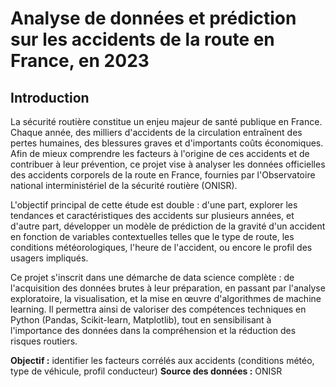 # Analyse de données et prédiction sur les accidents de la route en France, en 2023
## Introduction 
La sécurité routière constitue un enjeu majeur de santé publique en France. Chaque année, des milliers d'accidents de la circulation entraînent des pertes humaines, des blessures graves et d'importants coûts économiques. Afin de mieux comprendre les facteurs à l'origine de ces accidents et de contribuer à leur prévention, ce projet vise à analyser les données officielles des accidents corporels de la route en France, fournies par l'Observatoire national interministériel de la sécurité routière (ONISR).

L'objectif principal de cette étude est double : d'une part, explorer les tendances et caractéristiques des accidents sur plusieurs années, et d'autre part, développer un modèle de prédiction de la gravité d'un accident en fonction de variables contextuelles telles que le type de route, les conditions météorologiques, l'heure de l'accident, ou encore le profil des usagers impliqués.

Ce projet s'inscrit dans une démarche de data science complète : de l'acquisition des données brutes à leur préparation, en passant par l'analyse exploratoire, la visualisation, et la mise en œuvre d'algorithmes de machine learning. Il permettra ainsi de valoriser des compétences techniques en Python (Pandas, Scikit-learn, Matplotlib), tout en sensibilisant à l'importance des données dans la compréhension et la réduction des risques routiers.

**Objectif :** identifier les facteurs corrélés aux accidents (conditions météo, type de véhicule, profil conducteur)
**Source des données :** ONISR
